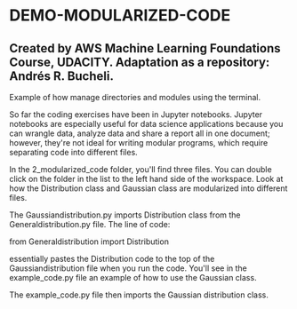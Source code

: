 # DEMO-MODULARIZED-CODE

## Created by AWS Machine Learning Foundations Course, UDACITY. Adaptation as a repository: Andrés R. Bucheli.

Example of how manage directories and modules using the terminal.


So far the coding exercises have been in Jupyter notebooks. Jupyter notebooks are especially useful for data science applications because you can wrangle data, analyze data and 
share a report all in one document; however, they're not ideal for writing modular programs, which require separating code into different files.

In the 2_modularized_code folder, you'll find three files. You can double click on the folder in the list to the left hand side of the workspace. Look at how the Distribution
class and Gaussian class are modularized into different files. 

The Gaussiandistribution.py imports Distribution class from the Generaldistribution.py file. The line of code:

from Generaldistribution import Distribution

essentially pastes the Distribution code to the top of the Gaussiandistribution file when you run the code. You'll see in the example_code.py file an example of how to use the
Gaussian class.

The example_code.py file then imports the Gaussian distribution class. 

